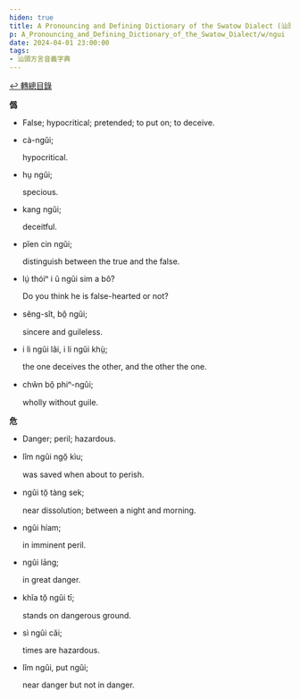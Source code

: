 ```yaml
---
hiden: true
title: A Pronouncing and Defining Dictionary of the Swatow Dialect (汕頭方言音義字典) / ngui
p: A_Pronouncing_and_Defining_Dictionary_of_the_Swatow_Dialect/w/ngui
date: 2024-04-01 23:00:00
tags: 
- 汕頭方言音義字典
---
```


[↩️ 轉總目錄](/A_Pronouncing_and_Defining_Dictionary_of_the_Swatow_Dialect)


**僞**
- False; hypocritical; pretended; to put on; to deceive.

- cà-ngŭi;

  hypocritical.

- hṳ ngŭi;

  specious.

- kang ngŭi;

  deceitful.

- pĭen cin ngŭi;

  distinguish between the true and the false.

- lṳ́ thóiⁿ i ŭ ngŭi sim a bô?

  Do you think he is false-hearted or not?

- sêng-sît, bô̤ ngŭi;

  sincere and guileless.

- i li ngŭi lâi, i li ngŭi khṳ̀;

  the one deceives the other, and the other the one.

- chŵn bô̤ phiⁿ-ngŭi;

  wholly without guile.

**危**
- Danger; peril; hazardous.

- lîm ngûi ngŏ̤ kìu;

  was saved when about to perish.

- ngûi tŏ̤ tàng sek;

  near dissolution; between a night and morning.

- ngûi híam;

  in imminent peril.

- ngûi lāng;

  in great danger.

- khĭa tŏ̤ ngûi tī;

  stands on dangerous ground.

- sì ngûi căi;

  times are hazardous.

- lîm ngûi, put ngûi;

  near danger but not in danger.